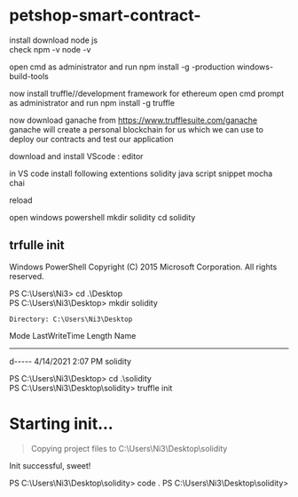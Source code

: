 # petshop-smart-contract-
install 
download node js  
  check npm -v
  node -v

open cmd as administrator and run
npm install -g -production windows-build-tools

now install truffle//development framework for ethereum
open cmd prompt as administrator and run
npm install -g truffle

now download ganache from https://www.trufflesuite.com/ganache
ganache will create a personal blockchain for us which we can use to deploy our contracts and test our application

download and install VScode : editor

in VS code install following extentions
solidity
java script snippet
mocha
chai

reload

open windows powershell
mkdir solidity
cd solidity

trfulle init
----------------------------------
Windows PowerShell
Copyright (C) 2015 Microsoft Corporation. All rights reserved.

PS C:\Users\Ni3> cd .\Desktop\
PS C:\Users\Ni3\Desktop> mkdir solidity


    Directory: C:\Users\Ni3\Desktop


Mode                LastWriteTime         Length Name
----                -------------         ------ ----
d-----        4/14/2021   2:07 PM                solidity


PS C:\Users\Ni3\Desktop> cd .\solidity\
PS C:\Users\Ni3\Desktop\solidity> truffle init

Starting init...
================

> Copying project files to C:\Users\Ni3\Desktop\solidity

Init successful, sweet!

PS C:\Users\Ni3\Desktop\solidity> code .
PS C:\Users\Ni3\Desktop\solidity>








